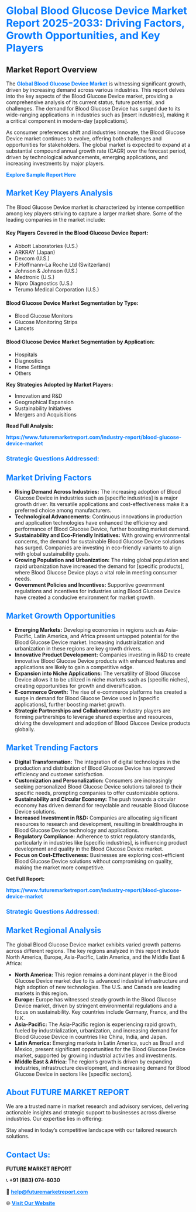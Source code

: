 <h1 style="color: #007BFF;">Global Blood Glucose Device Market Report 2025-2033: Driving Factors, Growth Opportunities, and Key Players</h1>

<section id="overview">
<h2>Market Report Overview</h2>
<p>The <a href="https://www.futuremarketreport.com/industry-report/blood-glucose-device-market" style="color: #007BFF; text-decoration: none;"><strong>Global Blood Glucose Device Market</strong></a> is witnessing significant growth, driven by increasing demand across various industries. This report delves into the key aspects of the Blood Glucose Device market, providing a comprehensive analysis of its current status, future potential, and challenges. The demand for Blood Glucose Device has surged due to its wide-ranging applications in industries such as [insert industries], making it a critical component in modern-day [applications].</p>
<p>As consumer preferences shift and industries innovate, the Blood Glucose Device market continues to evolve, offering both challenges and opportunities for stakeholders. The global market is expected to expand at a substantial compound annual growth rate (CAGR) over the forecast period, driven by technological advancements, emerging applications, and increasing investments by major players.</p>
</section>

<section id="overview">
<p><a href="https://www.futuremarketreport.com/request-sample/reportId=85268" style="color: #007BFF; text-decoration: none;"><strong>Explore Sample Report Here</strong></a></p>
</section>

<section id="key-players">
<h2 style="color: #007BFF;">Market Key Players Analysis</h2>
<p>The Blood Glucose Device market is characterized by intense competition among key players striving to capture a larger market share. Some of the leading companies in the market include:</p>
<h4>Key Players Covered in the Blood Glucose Device Report:</h4>
<ul><li>Abbott Laboratories (U.S.)</li><li>ARKRAY (Japan)</li><li>Dexcom (U.S.)</li><li>F.Hoffmann-La Roche Ltd (Switzerland)</li><li>Johnson &amp; Johnson (U.S.)</li><li>Medtronic (U.S.)</li><li>Nipro Diagnostics (U.S.)</li><li>Terumo Medical Corporation (U.S.)</li></ul>
<h4>Blood Glucose Device Market Segmentation by Type:</h4>
<ul><li>Blood Glucose Monitors</li><li>Glucose Monitoring Strips</li><li>Lancets</li></ul>

<h4>Blood Glucose Device Market Segmentation by Application:</h4>
<ul><li>Hospitals</li><li>Diagnostics</li><li>Home Settings</li><li>Others</li></ul>
<p><strong>Key Strategies Adopted by Market Players:</strong></p>
<ul>
<li>Innovation and R&D</li>
<li>Geographical Expansion</li>
<li>Sustainability Initiatives</li>
<li>Mergers and Acquisitions</li>
</ul>
</section>

<section>
<p><strong>Read Full Analysis: </strong></p><a href="https://www.futuremarketreport.com/industry-report/blood-glucose-device-market" style="color: #007BFF; text-decoration: none;"><strong>https://www.futuremarketreport.com/industry-report/blood-glucose-device-market</strong></a>
<h3 style="color: #007BFF;">Strategic Questions Addressed:</h3>
</section>

<section id="driving-factors">
<h2 style="color: #007BFF;">Market Driving Factors</h2>
<ul>
<li><strong>Rising Demand Across Industries:</strong> The increasing adoption of Blood Glucose Device in industries such as [specific industries] is a major growth driver. Its versatile applications and cost-effectiveness make it a preferred choice among manufacturers.</li>
<li><strong>Technological Advancements:</strong> Continuous innovations in production and application technologies have enhanced the efficiency and performance of Blood Glucose Device, further boosting market demand.</li>
<li><strong>Sustainability and Eco-Friendly Initiatives:</strong> With growing environmental concerns, the demand for sustainable Blood Glucose Device solutions has surged. Companies are investing in eco-friendly variants to align with global sustainability goals.</li>
<li><strong>Growing Population and Urbanization:</strong> The rising global population and rapid urbanization have increased the demand for [specific products], where Blood Glucose Device plays a vital role in meeting consumer needs.</li>
<li><strong>Government Policies and Incentives:</strong> Supportive government regulations and incentives for industries using Blood Glucose Device have created a conducive environment for market growth.</li>
</ul>
</section>

<section id="growth-opportunities">
<h2 style="color: #007BFF;">Market Growth Opportunities</h2>
<ul>
<li><strong>Emerging Markets:</strong> Developing economies in regions such as Asia-Pacific, Latin America, and Africa present untapped potential for the Blood Glucose Device market. Increasing industrialization and urbanization in these regions are key growth drivers.</li>
<li><strong>Innovative Product Development:</strong> Companies investing in R&D to create innovative Blood Glucose Device products with enhanced features and applications are likely to gain a competitive edge.</li>
<li><strong>Expansion into Niche Applications:</strong> The versatility of Blood Glucose Device allows it to be utilized in niche markets such as [specific niches], creating opportunities for growth and diversification.</li>
<li><strong>E-commerce Growth:</strong> The rise of e-commerce platforms has created a surge in demand for Blood Glucose Device used in [specific applications], further boosting market growth.</li>
<li><strong>Strategic Partnerships and Collaborations:</strong> Industry players are forming partnerships to leverage shared expertise and resources, driving the development and adoption of Blood Glucose Device products globally.</li>
</ul>
</section>

<section id="trending-factors">
<h2 style="color: #007BFF;">Market Trending Factors</h2>
<ul>
<li><strong>Digital Transformation:</strong> The integration of digital technologies in the production and distribution of Blood Glucose Device has improved efficiency and customer satisfaction.</li>
<li><strong>Customization and Personalization:</strong> Consumers are increasingly seeking personalized Blood Glucose Device solutions tailored to their specific needs, prompting companies to offer customizable options.</li>
<li><strong>Sustainability and Circular Economy:</strong> The push towards a circular economy has driven demand for recyclable and reusable Blood Glucose Device solutions.</li>
<li><strong>Increased Investment in R&D:</strong> Companies are allocating significant resources to research and development, resulting in breakthroughs in Blood Glucose Device technology and applications.</li>
<li><strong>Regulatory Compliance:</strong> Adherence to strict regulatory standards, particularly in industries like [specific industries], is influencing product development and quality in the Blood Glucose Device market.</li>
<li><strong>Focus on Cost-Effectiveness:</strong> Businesses are exploring cost-efficient Blood Glucose Device solutions without compromising on quality, making the market more competitive.</li>
</ul>
</section>

<section>
<p><strong>Get Full Report: </strong></p><a href="https://www.futuremarketreport.com/industry-report/blood-glucose-device-market" style="color: #007BFF; text-decoration: none;"><strong>https://www.futuremarketreport.com/industry-report/blood-glucose-device-market</strong></a>
<h3 style="color: #007BFF;">Strategic Questions Addressed:</h3>
</section>


<section id="regional-analysis">
<h2 style="color: #007BFF;">Market Regional Analysis</h2>
<p>The global Blood Glucose Device market exhibits varied growth patterns across different regions. The key regions analyzed in this report include North America, Europe, Asia-Pacific, Latin America, and the Middle East & Africa:</p>
<ul>
<li><strong>North America:</strong> This region remains a dominant player in the Blood Glucose Device market due to its advanced industrial infrastructure and high adoption of new technologies. The U.S. and Canada are leading markets in this region.</li>
<li><strong>Europe:</strong> Europe has witnessed steady growth in the Blood Glucose Device market, driven by stringent environmental regulations and a focus on sustainability. Key countries include Germany, France, and the U.K.</li>
<li><strong>Asia-Pacific:</strong> The Asia-Pacific region is experiencing rapid growth, fueled by industrialization, urbanization, and increasing demand for Blood Glucose Device in countries like China, India, and Japan.</li>
<li><strong>Latin America:</strong> Emerging markets in Latin America, such as Brazil and Mexico, present significant opportunities for the Blood Glucose Device market, supported by growing industrial activities and investments.</li>
<li><strong>Middle East & Africa:</strong> The region’s growth is driven by expanding industries, infrastructure development, and increasing demand for Blood Glucose Device in sectors like [specific sectors].</li>
</ul>
</section>

<footer>
<h2 style="color: #007BFF;">About FUTURE MARKET REPORT</h2>
<p>We are a trusted name in market research and advisory services, delivering actionable insights and strategic support to businesses across diverse industries. Our expertise lies in offering:</p>

<p>Stay ahead in today’s competitive landscape with our tailored research solutions.</p>

<h2 style="color: #007BFF;">Contact Us:</h2>
<p><strong>FUTURE MARKET REPORT</strong></p>
<p>📞 <strong>+91 (883) 074-8030</strong></p>
<p>📧 <strong><a href="mailto:help@futuremarketreport.com" style="color: #007BFF;">help@futuremarketreport.com</a></strong></p>
<p>🌐 <strong><a href="https://www.futuremarketreport.com/" style="color: #007BFF;">Visit Our Website</a></strong></p>
</footer>